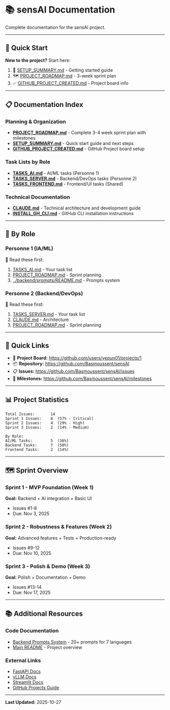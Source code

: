 # 📚 sensAI Documentation

Complete documentation for the sensAI project.

---

## 🚀 Quick Start

**New to the project?** Start here:
1. 📖 [SETUP_SUMMARY.md](SETUP_SUMMARY.md) - Getting started guide
2. 🗺️ [PROJECT_ROADMAP.md](PROJECT_ROADMAP.md) - 3-week sprint plan
3. ✅ [GITHUB_PROJECT_CREATED.md](GITHUB_PROJECT_CREATED.md) - Project board info

---

## 📋 Documentation Index

### Planning & Organization
- **[PROJECT_ROADMAP.md](PROJECT_ROADMAP.md)** - Complete 3-4 week sprint plan with milestones
- **[SETUP_SUMMARY.md](SETUP_SUMMARY.md)** - Quick start guide and next steps
- **[GITHUB_PROJECT_CREATED.md](GITHUB_PROJECT_CREATED.md)** - GitHub Project board setup

### Task Lists by Role
- **[TASKS_AI.md](TASKS_AI.md)** - AI/ML tasks (Personne 1)
- **[TASKS_SERVER.md](TASKS_SERVER.md)** - Backend/DevOps tasks (Personne 2)
- **[TASKS_FRONTEND.md](TASKS_FRONTEND.md)** - Frontend/UI tasks (Shared)

### Technical Documentation
- **[CLAUDE.md](CLAUDE.md)** - Technical architecture and development guide
- **[INSTALL_GH_CLI.md](INSTALL_GH_CLI.md)** - GitHub CLI installation instructions

---

## 👥 By Role

### Personne 1 (IA/ML)
📖 Read these first:
1. [TASKS_AI.md](TASKS_AI.md) - Your task list
2. [PROJECT_ROADMAP.md](PROJECT_ROADMAP.md) - Sprint planning
3. [../backend/prompts/README.md](../backend/prompts/README.md) - Prompts system

### Personne 2 (Backend/DevOps)
📖 Read these first:
1. [TASKS_SERVER.md](TASKS_SERVER.md) - Your task list
2. [CLAUDE.md](CLAUDE.md) - Architecture
3. [PROJECT_ROADMAP.md](PROJECT_ROADMAP.md) - Sprint planning

---

## 🎯 Quick Links

- 🎯 **Project Board:** https://github.com/users/yepun01/projects/1
- 📦 **Repository:** https://github.com/Basmoussent/sensAI
- 📋 **Issues:** https://github.com/Basmoussent/sensAI/issues
- 🏁 **Milestones:** https://github.com/Basmoussent/sensAI/milestones

---

## 📊 Project Statistics

```
Total Issues:       14
Sprint 1 Issues:    8  (57% - Critical)
Sprint 2 Issues:    4  (29% - High)
Sprint 3 Issues:    2  (14% - Medium)

By Role:
AI/ML Tasks:        5  (36%)
Backend Tasks:      7  (50%)
Frontend Tasks:     2  (14%)
```

---

## 🗺️ Sprint Overview

### Sprint 1 - MVP Foundation (Week 1)
**Goal:** Backend + AI integration + Basic UI
- Issues #1-8
- Due: Nov 3, 2025

### Sprint 2 - Robustness & Features (Week 2)
**Goal:** Advanced features + Tests + Production-ready
- Issues #9-12
- Due: Nov 10, 2025

### Sprint 3 - Polish & Demo (Week 3)
**Goal:** Polish + Documentation + Demo
- Issues #13-14
- Due: Nov 17, 2025

---

## 📚 Additional Resources

### Code Documentation
- [Backend Prompts System](../backend/prompts/README.md) - 20+ prompts for 7 languages
- [Main README](../README.md) - Project overview

### External Links
- [FastAPI Docs](https://fastapi.tiangolo.com/)
- [vLLM Docs](https://docs.vllm.ai/)
- [Streamlit Docs](https://docs.streamlit.io/)
- [GitHub Projects Guide](https://docs.github.com/en/issues/planning-and-tracking-with-projects)

---

**Last Updated:** 2025-10-27

